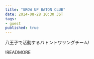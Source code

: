 ```yaml
---
title: "GROW UP BATON CLUB"
date: 2014-08-28 10:30 JST
tags:
- guest
published: true
---
```

八王子で活動するバトントワリングチーム!

!READMORE